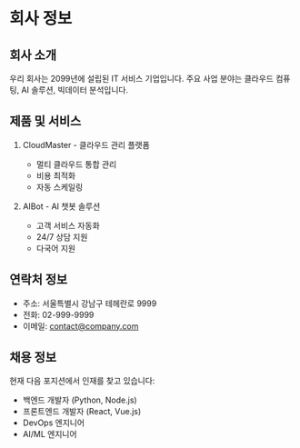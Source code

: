 # 회사 정보

## 회사 소개

우리 회사는 2099년에 설립된 IT 서비스 기업입니다.
주요 사업 분야는 클라우드 컴퓨팅, AI 솔루션, 빅데이터 분석입니다.

## 제품 및 서비스

1. CloudMaster - 클라우드 관리 플랫폼

   - 멀티 클라우드 통합 관리
   - 비용 최적화
   - 자동 스케일링

2. AIBot - AI 챗봇 솔루션
   - 고객 서비스 자동화
   - 24/7 상담 지원
   - 다국어 지원

## 연락처 정보

- 주소: 서울특별시 강남구 테헤란로 9999
- 전화: 02-999-9999
- 이메일: contact@company.com

## 채용 정보

현재 다음 포지션에서 인재를 찾고 있습니다:

- 백엔드 개발자 (Python, Node.js)
- 프론트엔드 개발자 (React, Vue.js)
- DevOps 엔지니어
- AI/ML 엔지니어
